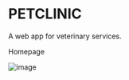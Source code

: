 # PETCLINIC
A web app for  veterinary ‍services.



Homepage 

![image](https://user-images.githubusercontent.com/44036415/111081983-f2e34280-852b-11eb-8376-a325b9ab3f15.png)
